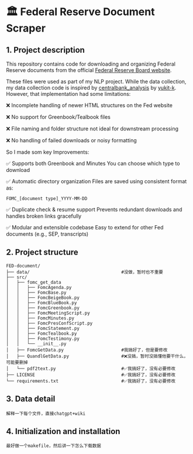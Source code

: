 # 🏛️ Federal Reserve Document Scraper

## 1. Project description

This repository contains code for downloading and organizing Federal Reserve documents from the official [Federal Reserve Board website](https://www.federalreserve.gov/monetarypolicy/fomc_historical_year.htm).

These files were used as part of my NLP project. While the data collection, my data collection code is inspired by [centralbank_analysis](https://github.com/yukit-k/centralbank_analysis) by [yukit-k](https://github.com/yukit-k). 
However, that implementation had some limitations:

❌ Incomplete handling of newer HTML structures on the Fed website

❌ No support for Greenbook/Tealbook files

❌ File naming and folder structure not ideal for downstream processing

❌ No handling of failed downloads or noisy formatting


So I made som key Improvements:

✅ Supports both Greenbook and Minutes	You can choose which type to download

✅ Automatic directory organization	Files are saved using consistent format as:
```
FOMC_[document type]_YYYY-MM-DD
```
✅ Duplicate check & resume support	Prevents redundant downloads and handles broken links gracefully

✅ Modular and extensible codebase	Easy to extend for other Fed documents (e.g., SEP, transcripts)

## 2. Project structure
```
FED-document/
├── data/                                   #没做，暂时也不重要
├── src/
│   ├── fomc_get_data
│   │   ├── FomcAgenda.py 
│   │   ├── FomcBase.py
│   │   ├── FomcBeigeBook.py
│   │   ├── FomcBlueBook.py
│   │   ├── FomcGreenbook.py
│   │   ├── FomcMeetingScript.py 
│   │   ├── FomcMinutes.py
│   │   ├── FomcPresConfScript.py
│   │   ├── FomcStatement.py
│   │   ├── FomcTealbook.py
│   │   ├── FomcTestimony.py
│   │   └── __init__.py
│   ├── FomcGetData.py                      #我搞好了，但是要修改
│   ├── QuandlGetData.py                    #❌没搞，暂时没搞懂他要干什么，可能要删掉
│   └── pdf2text.py                         #✅我搞好了，没有必要修改
├── LICENSE                                 #✅我搞好了，没有必要修改
└── requirements.txt                        #✅我搞好了，没有必要修改
```

## 3. Data detail

```
解释一下每个文件，直接chatgpt+wiki
```

## 4. Initialization and installation

```
最好做一个makefile，然后讲一下怎么下载数据
```
